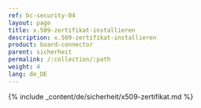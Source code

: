 ```yaml
---
ref: bc-security-04
layout: page
title: x.509-zertifikat-installieren
description: x.509-zertifikat-installieren
product: board-connector
parent: sicherheit
permalink: /:collection/:path
weight: 4
lang: de_DE
---
```

{% include _content/de/sicherheit/x509-zertifikat.md %}
